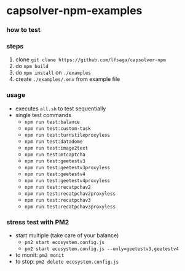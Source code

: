 # capsolver-npm-examples

### how to test

### steps

1. clone `git clone https://github.com/lfsaga/capsolver-npm`
2. do `npm build`
3. do `npm install` on `./examples`
4. create `./examples/.env` from example file

### usage

- executes `all.sh` to test sequentially
- single test commands
  - `npm run test:balance`
  - `npm run test:custom-task`
  - `npm run test:turnstileproxyless`
  - `npm run test:datadome`
  - `npm run test:image2text`
  - `npm run test:mtcaptcha`
  - `npm run test:geetestv3`
  - `npm run test:geetestv3proxyless`
  - `npm run test:geetestv4`
  - `npm run test:geetestv4proxyless`
  - `npm run test:recatpchav2`
  - `npm run test:recatpchav2proxyless`
  - `npm run test:recatpchav3`
  - `npm run test:recatpchav3proxyless`

### stress test with PM2

- start multiple (take care of your balance)
  - `pm2 start ecosystem.config.js`
  - `pm2 start ecosystem.config.js --only=geetestv3,geetestv4`
- to monit: `pm2 monit`
- to stop: `pm2 delete ecosystem.config.js`

